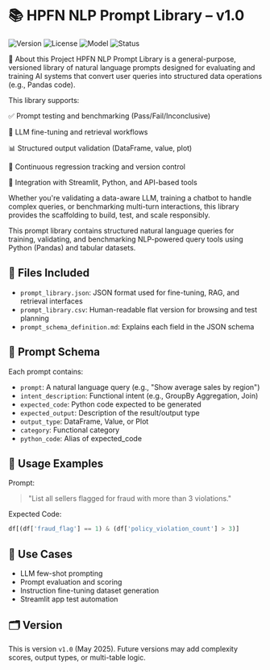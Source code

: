 # 📚 HPFN NLP Prompt Library – v1.0

![Version](https://img.shields.io/badge/version-v1.0-blue)
![License](https://img.shields.io/badge/license-HPFN_Private-green)
![Model](https://img.shields.io/badge/Model-Compatible-GPT_3.5_/_4-orange)
![Status](https://img.shields.io/badge/tests-Validated_%2F_Reviewed-success)

📌 About this Project
HPFN NLP Prompt Library is a general-purpose, versioned library of natural language prompts designed for evaluating and training AI systems that convert user queries into structured data operations (e.g., Pandas code).

This library supports:

✅ Prompt testing and benchmarking (Pass/Fail/Inconclusive)

🎯 LLM fine-tuning and retrieval workflows

📊 Structured output validation (DataFrame, value, plot)

🔁 Continuous regression tracking and version control

🚀 Integration with Streamlit, Python, and API-based tools

Whether you're validating a data-aware LLM, training a chatbot to handle complex queries, or benchmarking multi-turn interactions, this library provides the scaffolding to build, test, and scale responsibly.

This prompt library contains structured natural language queries for training, validating, and benchmarking NLP-powered query tools using Python (Pandas) and tabular datasets.

## 📁 Files Included

- `prompt_library.json`: JSON format used for fine-tuning, RAG, and retrieval interfaces
- `prompt_library.csv`: Human-readable flat version for browsing and test planning
- `prompt_schema_definition.md`: Explains each field in the JSON schema

## 🔑 Prompt Schema

Each prompt contains:
- `prompt`: A natural language query (e.g., "Show average sales by region")
- `intent_description`: Functional intent (e.g., GroupBy Aggregation, Join)
- `expected_code`: Python code expected to be generated
- `expected_output`: Description of the result/output type
- `output_type`: DataFrame, Value, or Plot
- `category`: Functional category
- `python_code`: Alias of expected_code

## 🚀 Usage Examples

Prompt:
> "List all sellers flagged for fraud with more than 3 violations."

Expected Code:
```python
df[(df['fraud_flag'] == 1) & (df['policy_violation_count'] > 3)]
```

## 🧪 Use Cases
- LLM few-shot prompting
- Prompt evaluation and scoring
- Instruction fine-tuning dataset generation
- Streamlit app test automation

## 🗂️ Version
This is version `v1.0` (May 2025). Future versions may add complexity scores, output types, or multi-table logic.
